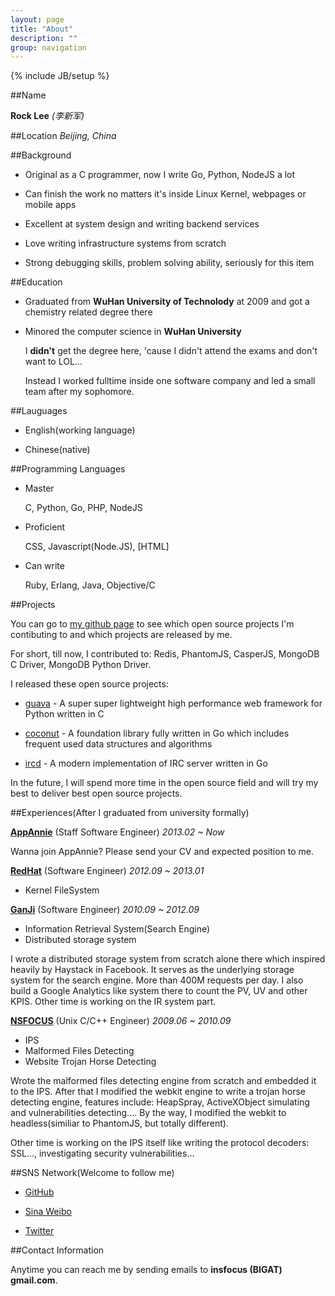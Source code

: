 ```yaml
---
layout: page
title: "About"
description: ""
group: navigation
---
```

{% include JB/setup %}


##Name

**Rock Lee** _(李新军)_

##Location
*Beijing, China*


##Background

* Original as a C programmer, now I write Go, Python, NodeJS a lot

* Can finish the work no matters it's inside Linux Kernel, webpages or mobile apps

* Excellent at system design and writing backend services

* Love writing infrastructure systems from scratch

* Strong debugging skills, problem solving ability, seriously for this item


##Education

* Graduated from **WuHan University of Technolody** at 2009 and got a chemistry related degree there

* Minored the computer science in **WuHan University**

  I **didn't** get the degree here, 'cause I didn't attend the exams and don't want to LOL...

  Instead I worked fulltime inside one software company and led a small team after my sophomore.


##Lauguages

* English(working language)

* Chinese(native)


##Programming Languages

* Master

  C, Python, Go, PHP, NodeJS

* Proficient

  CSS, Javascript(Node.JS), [HTML]

* Can write

  Ruby, Erlang, Java, Objective/C


##Projects

You can go to [my github page](https://github.com/RockLi) to see which open source projects I'm contibuting to and which projects are released by me.

For short, till now, I contributed to: Redis, PhantomJS, CasperJS, MongoDB C Driver, MongoDB Python Driver.

I released these open source projects:

* [guava](https://github.com/flatpeach/guava) - A super super lightweight high performance web framework for Python written in C

* [coconut](https://github.com/flatpeach/coconut) - A foundation library fully written in Go which includes frequent used data structures and algorithms

* [ircd](https://github.com/flatpeach/ircd) - A modern implementation of IRC server written in Go

In the future, I will spend more time in the open source field and will try my best to deliver best open source projects.

##Experiences(After I graduated from university formally)

**[AppAnnie](http://www.appannie.com)** (Staff Software Engineer) _2013.02 ~ Now_

Wanna join AppAnnie? Please send your CV and expected position to me.

**[RedHat](http://www.redhat.com)** (Software Engineer) _2012.09 ~ 2013.01_

   * Kernel FileSystem

**[GanJi](http://www.ganji.com)** (Software Engineer) _2010.09 ~ 2012.09_

   * Information Retrieval System(Search Engine)
   * Distributed storage system

  I wrote a distributed storage system from scratch alone there which inspired heavily by Haystack in Facebook. It serves as the underlying storage system for the search engine. More than 400M requests per day. I also build a Google Analytics like system there to count the PV, UV and other KPIS. Other time is working on the IR system part.


**[NSFOCUS](http://www.nsfocus.com)** (Unix C/C++ Engineer) _2009.06 ~ 2010.09_

   * IPS
   * Malformed Files Detecting
   * Website Trojan Horse Detecting

Wrote the malformed files detecting engine from scratch and embedded it to the IPS.
After that I modified the webkit engine to write a trojan horse detecting engine, features include: HeapSpray, ActiveXObject simulating and vulnerabilities detecting....
By the way, I modified the webkit to headless(similiar to PhantomJS, but totally different).

Other time is working on the IPS itself like writing the protocol decoders: SSL..., investigating security vulnerabilities...


##SNS Network(Welcome to follow me)

* [GitHub](https://github.com/RockLi)

* [Sina Weibo](http://weibo.com/1849280184)

* [Twitter](https://twitter.com/RockLee_1987)

##Contact Information

Anytime you can reach me by sending emails to __insfocus (BIGAT) gmail.com__.
